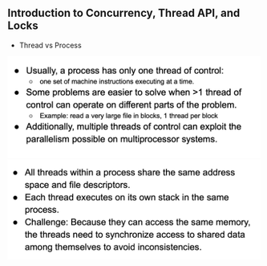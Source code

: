 ## Introduction to Concurrency, Thread API, and Locks

- Thread vs Process

![](img/2020-08-04-23-54-20.png)
![](img/2020-08-10-02-35-18.png)


